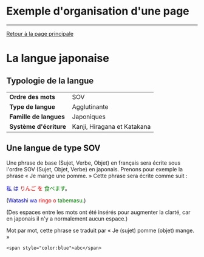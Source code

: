 # Exemple d'organisation d'une page
---
[Retour à la page principale](index.md)
# La langue japonaise

## Typologie de la langue

<table>
<tr>
  <td><b>Ordre des mots</b></td>
  <td>SOV</td>
</tr>
<tr>
  <td><b>Type de langue</b></td>
  <td>Agglutinante</td>
</tr><tr>
  <td><b>Famille de langues</b></td>
  <td>Japoniques</td>
</tr><tr>
  <td><b>Système d'écriture</b></td>
  <td>Kanji, Hiragana et Katakana</td>
</tr>
</table>

## Une langue de type SOV

Une phrase de base (Sujet, Verbe, Objet) en français sera écrite sous l'ordre SOV (Sujet, Objet, Verbe) en japonais. 
Prenons pour exemple la phrase « Je mange une pomme. » Cette phrase sera écrite comme suit :

<span style="color:blue">私 は</span> <span style="color:red">りんご を</span> <span style="color:green">食べます</span>。

(<span style="color:blue">Watashi wa</span> <span style="color:red">ringo o</span> <span style="color:green">tabemasu</span>.)

(Des espaces entre les mots ont été insérés pour augmenter la clarté, car en japonais il n'y a normalement aucun espace.) 

Mot par mot, cette phrase se traduit par « Je (sujet) pomme (objet) mange. »

`<span style="color:blue">abc</span>`

